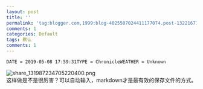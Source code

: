 ```yaml
---
layout: post
title: ''
permalink: 'tag:blogger.com,1999:blog-4025507024411177074.post-1322167146948084533'
comments: 1
categories: Default
tags: 默认
comments: 1
---
```

<pre><code class="language-meta">DATE = 2019-05-08 17:59:31TYPE = ChronicleWEATHER = Unknown</code></pre>

![share_131987234705220400.png](assets/1557309566212_1af18c59dc11ed9955ee91d5dc37b82d.png)  
这样做是不是很厉害？可以自动输入，markdown才是最有效的保存文件的方式。